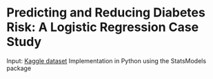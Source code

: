 # Predicting and Reducing Diabetes Risk: A Logistic Regression Case Study

Input: [Kaggle dataset](https://www.kaggle.com/datasets/alexteboul/diabetes-health-indicators-dataset)
Implementation in Python using the StatsModels package